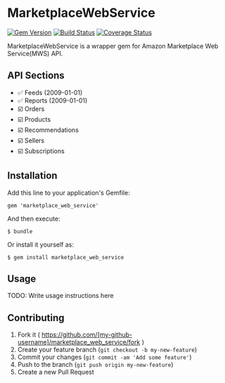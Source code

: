 # MarketplaceWebService

[![Gem Version](https://badge.fury.io/rb/marketplace_web_service.svg)](http://badge.fury.io/rb/marketplace_web_service)
[![Build Status](https://travis-ci.org/e-maido/marketplace_web_service.svg?branch=master)](https://travis-ci.org/e-maido/marketplace_web_service)
[![Coverage Status](https://img.shields.io/coveralls/e-maido/marketplace_web_service.svg)](https://coveralls.io/r/e-maido/marketplace_web_service)

MarketplaceWebService is a wrapper gem for Amazon Marketplace Web Service(MWS) API.

## API Sections

- :white_check_mark:      Feeds (2009-01-01)
- :white_check_mark:      Reports (2009-01-01)
- :ballot_box_with_check: Orders
- :ballot_box_with_check: Products
- :ballot_box_with_check: Recommendations
- :ballot_box_with_check: Sellers
- :ballot_box_with_check: Subscriptions

## Installation

Add this line to your application's Gemfile:

    gem 'marketplace_web_service'

And then execute:

    $ bundle

Or install it yourself as:

    $ gem install marketplace_web_service

## Usage

TODO: Write usage instructions here

## Contributing

1. Fork it ( https://github.com/[my-github-username]/marketplace_web_service/fork )
2. Create your feature branch (`git checkout -b my-new-feature`)
3. Commit your changes (`git commit -am 'Add some feature'`)
4. Push to the branch (`git push origin my-new-feature`)
5. Create a new Pull Request

